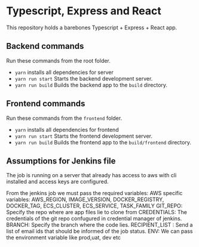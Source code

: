 # Typescript, Express and React

This repository holds a barebones Typescript + Express + React app.

## Backend commands
Run these commands from the root folder.
- `yarn` installs all dependencies for server
- `yarn run start` Starts the backend development server.
- `yarn run build` Builds the backend app to the `build` directory.


## Frontend commands
Run these commands from the `frontend` folder.
- `yarn` installs all dependencies for frontend
- `yarn run start` Starts the frontend development server.
- `yarn run build` Builds the frontend app to the `build/frontend` directory.

## Assumptions for Jenkins file
The job is running on a server that already has access to aws with cli installed and access keys are configured.

From the jenkins job we must pass the required variables: 
AWS specific variables: 
AWS_REGION, IMAGE_VERSION, DOCKER_REGISTRY, DOCKER_TAG, ECS_CLUSTER, ECS_SERVICE, TASK_FAMILY
GIT_REPO: Specify the repo where are app files lie to clone from
CREDENTIALS: The credentials of the git repo confugured in credential manager of jenkins.
BRANCH: Specify the branch where the code lies.
RECIPIENT_LIST : Send a list of email ids that should be informed of the job status.
ENV: We can pass the environment variable like prod,uat, dev etc
